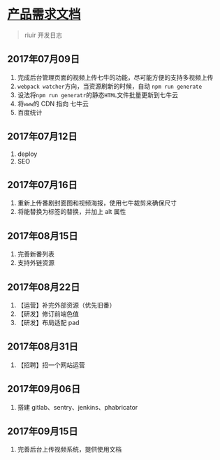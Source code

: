 # [产品需求文档](/)

> riuir 开发日志

## 2017年07月09日

1. 完成后台管理页面的视频上传七牛的功能，尽可能方便的支持多视频上传
2. `webpack watcher`方向，当资源刷新的时候，自动 `npm run generate`
3. 设法将`npm run generatr`的静态`HTML`文件批量更新到七牛云
4. 将`www`的 CDN 指向 七牛云
5. 百度统计

## 2017年07月12日

1. deploy
2. SEO

## 2017年07月16日

1. 重新上传番剧封面图和视频海报，使用七牛裁剪来确保尺寸
2. 将能替换为<img>标签的替换，并加上 alt 属性

## 2017年08月15日

1. 完善新番列表
2. 支持外链资源

## 2017年08月22日

1. 【运营】补完外部资源（优先旧番）
2. 【研发】修订前端色值
3. 【研发】布局适配 pad

## 2017年08月31日

1. 【招聘】招一个网站运营

## 2017年09月06日

1. 搭建 gitlab、sentry、jenkins、phabricator

## 2017年09月15日

1. 完善后台上传视频系统，提供使用文档